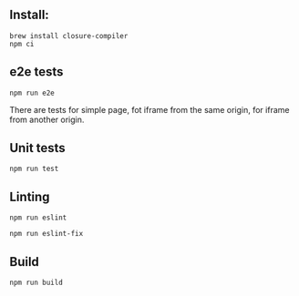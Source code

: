 ## Install:
```
brew install closure-compiler
npm ci
```

## e2e tests
```
npm run e2e
```
There are tests for simple page, fot iframe from the same origin, for iframe
from another origin.

## Unit tests
```
npm run test
```

## Linting
```
npm run eslint
```
```
npm run eslint-fix
```

## Build
```
npm run build
```

